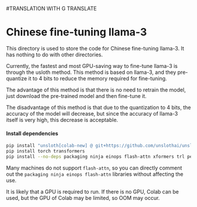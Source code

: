 #TRANSLATION WITH G TRANSLATE

# Chinese fine-tuning llama-3

This directory is used to store the code for Chinese fine-tuning llama-3. It has nothing to do with other directories.

Currently, the fastest and most GPU-saving way to fine-tune llama-3 is through the usloth method. This method is based on llama-3, and they pre-quantize it to 4 bits to reduce the memory required for fine-tuning.

The advantage of this method is that there is no need to retrain the model, just download the pre-trained model and then fine-tune it.

The disadvantage of this method is that due to the quantization to 4 bits, the accuracy of the model will decrease, but since the accuracy of llama-3 itself is very high, this decrease is acceptable.

#### Install dependencies
```bash
pip install "unsloth[colab-new] @ git+https://github.com/unslothai/unsloth.git"
pip install torch transformers
pip install --no-deps packaging ninja einops flash-attn xformers trl peft accelerate bitsandbytes
```

Many machines do not support `flash-attn`, so you can directly comment out the `packaging ninja einops flash-attn` libraries without affecting the use.

It is likely that a GPU is required to run. If there is no GPU, Colab can be used, but the GPU of Colab may be limited, so OOM may occur.



